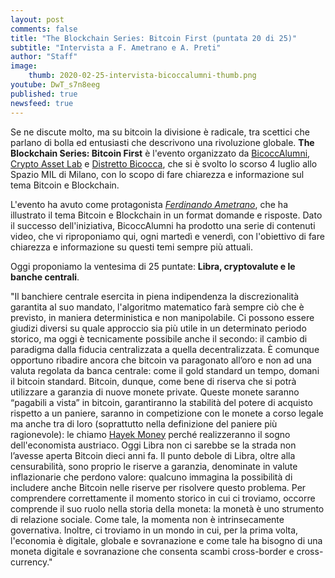 ```yaml
---
layout: post
comments: false
title: "The Blockchain Series: Bitcoin First (puntata 20 di 25)"
subtitle: "Intervista a F. Ametrano e A. Preti"
author: "Staff"
image:
    thumb: 2020-02-25-intervista-bicoccalumni-thumb.png
youtube: DwT_s7n8eeg
published: true
newsfeed: true
---
```


Se ne discute molto, ma su bitcoin la divisione è radicale, tra scettici che parlano di bolla ed entusiasti che descrivono una rivoluzione globale. **The Blockchain Series: Bitcoin First** è l'evento organizzato da [BicoccAlumni](https://www.bicoccalumni.it/), [Crypto Asset Lab](https://cryptoassetlab.diseade.unimib.it/) e [Distretto Bicocca](https://www.distrettobicocca.it/), che si è svolto lo scorso 4 luglio allo Spazio MIL di Milano, con lo scopo di fare chiarezza e informazione sul tema Bitcoin e Blockchain.

L'evento ha avuto come protagonista [*Ferdinando Ametrano*](https://www.ametrano.net), che ha illustrato il tema Bitcoin e Blockchain in un format domande e risposte. Dato il successo dell'iniziativa, BicoccAlumni ha prodotto una serie di contenuti video, che vi riproponiamo qui, ogni martedì e venerdì, con l'obiettivo di fare chiarezza e informazione su questi temi sempre più attuali.

Oggi proponiamo la ventesima di 25 puntate:
**Libra, cryptovalute e le banche centrali**.

"Il banchiere centrale esercita in piena indipendenza la discrezionalità garantita al suo mandato, l'algoritmo matematico farà sempre ciò che è previsto, in maniera deterministica e non manipolabile. Ci possono essere giudizi diversi su quale approccio sia più utile in un determinato periodo storico, ma oggi è tecnicamente possibile anche il secondo: il cambio di paradigma dalla fiducia centralizzata a quella decentralizzata. È comunque opportuno ribadire ancora che bitcoin va paragonato all’oro e non ad una valuta regolata da banca centrale: come il gold standard un tempo, domani il bitcoin standard. Bitcoin, dunque, come bene di riserva che si potrà utilizzare a garanzia di nuove monete private. Queste monete saranno “pagabili a vista” in bitcoin, garantiranno la stabilità del potere di acquisto rispetto a un paniere, saranno in competizione con le monete a corso legale ma anche tra di loro (soprattutto nella definizione del paniere più ragionevole): le chiamo [Hayek Money](https://mises.org/library/denationalisation-money-argument-refined) perché realizzeranno il sogno dell'economista austriaco. Oggi Libra non ci sarebbe se la strada non l’avesse aperta Bitcoin dieci anni fa. Il punto debole di Libra, oltre alla censurabilità, sono proprio le riserve a garanzia, denominate in valute inflazionarie che perdono valore: qualcuno immagina la possibilità di includere anche Bitcoin nelle riserve per risolvere questo problema.
Per comprendere correttamente il momento storico in cui ci troviamo, occorre comprende il suo ruolo nella storia della moneta: la monetà è uno strumento di relazione sociale. Come tale, la momenta non è intrinsecamente governativa. Inoltre, ci troviamo in un mondo in cui, per la prima volta, l'economia è digitale, globale e sovranazione e come tale ha bisogno di una moneta digitale e sovranazione che consenta scambi cross-border e cross-currency."
